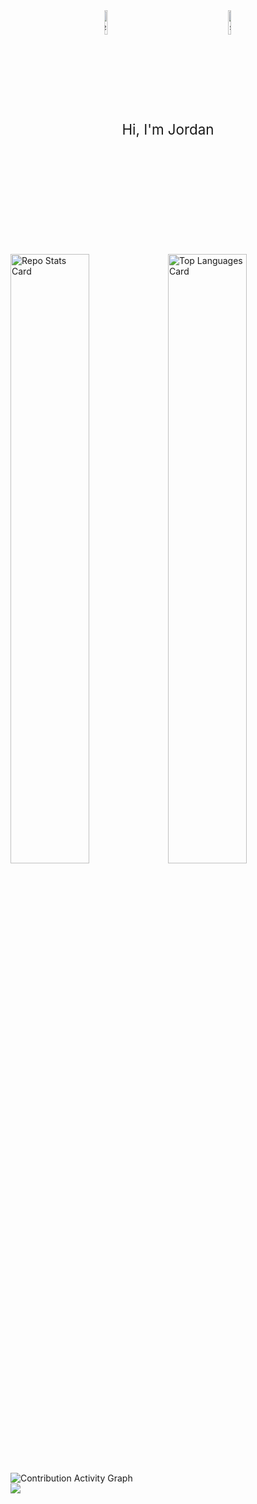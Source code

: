 <!-- Introduction -->
<div style="text-align: center">
<img alt="stars" width="10%" src="https://media.giphy.com/media/1n98C6J1I3vy31q9Bl/giphy.gif" style="vertical-align:middle; transform:scaleX(-1);"/><span style="font-size: 1.6em">Hi, I'm Jordan</span><img alt="stars" width="10%" src="https://media.giphy.com/media/1n98C6J1I3vy31q9Bl/giphy.gif" style="vertical-align:middle"/>
</div>



<!--
**Trianglium/Trianglium** is a ✨ _special_ ✨ repository because its `README.md` (this file) appears on your GitHub profile.

Here are some ideas to get you started:

- 🔭 I’m currently working on ...
- 🌱 I’m currently learning ...
- 👯 I’m looking to collaborate on ...
- 🤔 I’m looking for help with ...
- 💬 Ask me about ...
- 📫 How to reach me: ...
- 😄 Pronouns: ...
- ⚡ Fun fact: ...
-->

<!-- Repo Stats -->
<div>
<img src="https://github-readme-stats.vercel.app/api?username=trianglium&card_width=300&hide_border=true&include_all_commits=true&count_private=true&show_icons=true&theme=gotham" alt="Repo Stats Card" style="vertical-align:middle;float:left;overflow:auto;" width="50%"/>
</div>

<!-- Technologies, Languages, Frameworks, etc -->
<div>
<img alt="Top Languages Card" src="https://github-readme-stats.vercel.app/api/top-langs/?username=trianglium&langs_count=6&layout=compact&theme=gotham&hide_border=true&hide=html,groovy,ruby,jupyter%20notebook,scala" style="vertical-align:middle; float:right; overflow:auto;" width="50%"/>
</div>

<!-- Contribution Graph -->
<div>
<img alt="Contribution Activity Graph" src="https://activity-graph.herokuapp.com/graph?username=trianglium&bg_color=0c1014&color=2a856e&title_color=2aa889&line=2aa889&point=99d1ce&hide_border=true" style="vertical-align:middle"/>
</div>




<!-- Profile Views -->
<img src="https://komarev.com/ghpvc/?username=trianglium" style="vertical-align:middle"/>





